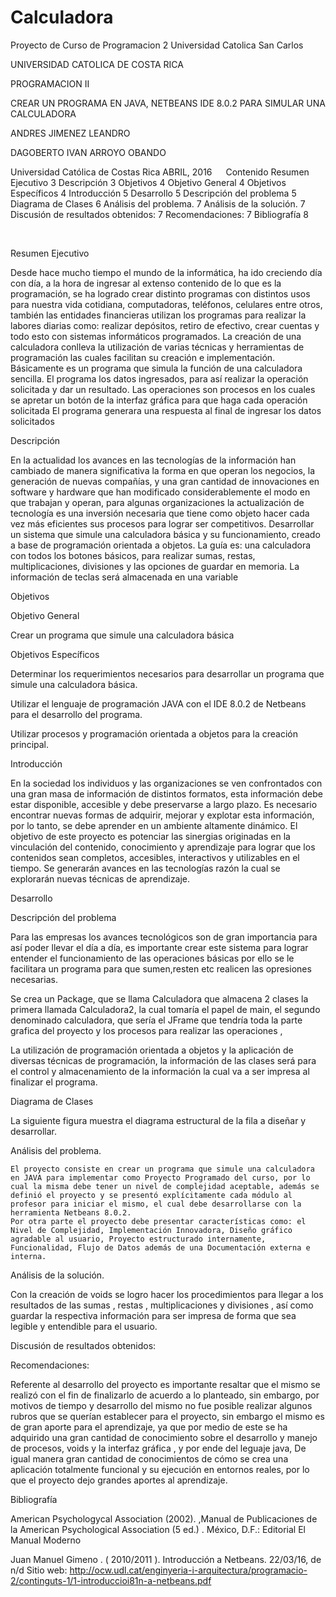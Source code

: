 # Calculadora
Proyecto de Curso de Programacion 2 Universidad Catolica San Carlos


UNIVERSIDAD CATOLICA DE COSTA RICA



PROGRAMACION II





CREAR  UN PROGRAMA EN JAVA, NETBEANS IDE 8.0.2 PARA SIMULAR UNA CALCULADORA 




ANDRES JIMENEZ LEANDRO




DAGOBERTO IVAN ARROYO OBANDO














Universidad Católica de Costas Rica
ABRIL, 2016
 
Contenido
Resumen Ejecutivo	3
Descripción	3
Objetivos	4
Objetivo General	4
Objetivos Específicos	4
Introducción	5
Desarrollo	5
Descripción del problema	5
Diagrama de Clases	6
Análisis del problema.	7
Análisis de la solución.	7
Discusión de resultados obtenidos:	7
Recomendaciones:	7
Bibliografía	8

 


Resumen Ejecutivo

Desde hace mucho tiempo el mundo de la informática, ha ido creciendo día con día, a la hora de ingresar al extenso contenido de lo que es la programación, se ha logrado crear distinto programas con distintos usos para nuestra vida cotidiana,  computadoras,  teléfonos, celulares entre otros, también las entidades financieras utilizan los programas para realizar la labores diarias como: realizar depósitos, retiro de efectivo, crear cuentas y todo esto con sistemas informáticos programados.
La creación de una calculadora  conlleva la utilización de varias técnicas y herramientas de programación las cuales facilitan su creación e implementación. Básicamente  es un programa que simula la función de una calculadora sencilla. El programa los datos ingresados, para así realizar la operación solicitada y dar un resultado.
Las operaciones son procesos en los cuales se apretar un botón de la interfaz gráfica para que haga cada operación solicitada 
El programa generara una respuesta al final de ingresar los datos solicitados 

Descripción 

En la actualidad los avances en las tecnologías de la información han cambiado de manera significativa la forma en que operan los negocios, la generación de nuevas compañías, y una gran cantidad de innovaciones en software y hardware que han modificado considerablemente el modo en que trabajan y operan, para algunas organizaciones la actualización de tecnología es una inversión necesaria que tiene como objeto hacer cada vez más eficientes sus procesos para lograr ser competitivos.
Desarrollar un sistema que simule una calculadora básica  y su funcionamiento, creado a base de programación orientada a objetos.
La guía es: una calculadora con todos los botones básicos, para realizar sumas, restas, multiplicaciones, divisiones y las opciones de guardar en memoria.
La información de teclas será almacenada en una variable 









Objetivos

Objetivo General 

Crear un programa que simule una calculadora básica 

Objetivos Específicos

Determinar los requerimientos necesarios para desarrollar un programa que simule una calculadora básica. 

Utilizar el lenguaje de programación JAVA con el IDE 8.0.2 de Netbeans para el desarrollo del programa.

Utilizar procesos y programación orientada a objetos para la creación principal. 




















Introducción 


En la sociedad los individuos y las organizaciones se ven confrontados con una gran masa de información de distintos formatos, esta información debe estar disponible, accesible y debe preservarse a largo plazo. Es necesario encontrar nuevas formas de adquirir, mejorar y explotar esta información, por lo tanto, se debe aprender en un ambiente altamente dinámico. El objetivo de este proyecto es potenciar las sinergias originadas en la vinculación del contenido, conocimiento y aprendizaje para lograr que los contenidos sean completos, accesibles, interactivos y utilizables en el tiempo. Se generarán avances en las tecnologías razón la cual se explorarán nuevas técnicas de aprendizaje.  

Desarrollo 
 
Descripción del problema

Para las empresas los avances tecnológicos son de gran importancia para así poder llevar el día a día, es importante crear este sistema para lograr entender el funcionamiento de las operaciones básicas por ello se le facilitara un programa para que sumen,resten etc realicen las opresiones necesarias. 

Se crea un Package, que se llama Calculadora  que almacena 2 clases la primera llamada Calculadora2, la cual tomaría el papel de main, el segundo denominado calculadora, que sería el JFrame que tendría toda la parte grafica del proyecto y los procesos para realizar las operaciones , 

La utilización de programación orientada a objetos y la aplicación de diversas técnicas de programación, la información de las clases será para el control y almacenamiento de la información la cual va a ser impresa al finalizar el programa.








Diagrama de Clases

La siguiente figura muestra el diagrama estructural de la fila a diseñar y desarrollar.



  
Análisis del problema.

	El proyecto consiste en crear un programa que simule una calculadora  en JAVA para implementar como Proyecto Programado del curso, por lo cual la misma debe tener un nivel de complejidad aceptable, además se definió el proyecto y se presentó explícitamente cada módulo al profesor para iniciar el mismo, el cual debe desarrollarse con la herramienta Netbeans 8.0.2.
	Por otra parte el proyecto debe presentar características como: el Nivel de Complejidad, Implementación Innovadora, Diseño gráfico agradable al usuario, Proyecto estructurado internamente, Funcionalidad, Flujo de Datos además de una Documentación externa e interna.

Análisis de la solución. 

Con la creación de voids se logro hacer los procedimientos para llegar a los resultados de las sumas , restas , multiplicaciones y divisiones , así como guardar la respectiva información para ser impresa de forma que sea legible y entendible para el usuario.

Discusión de resultados obtenidos: 

Recomendaciones: 

Referente al desarrollo del proyecto es importante resaltar que el mismo se realizó con el fin de finalizarlo de acuerdo a lo planteado, sin embargo, por motivos de tiempo y desarrollo del mismo no fue posible realizar algunos rubros que se querían establecer para el proyecto, sin embargo el mismo es de gran aporte para el aprendizaje, ya que por medio de este se ha  adquirido una gran cantidad de conocimiento sobre el desarrollo y manejo de procesos, voids y la interfaz gráfica ,  y por ende del leguaje java, De igual manera gran cantidad de conocimientos de cómo se crea una aplicación totalmente funcional y su ejecución en entornos reales, por lo que el proyecto dejo grandes aportes al aprendizaje.



Bibliografía

American Psychologycal Association (2002). ,Manual de Publicaciones de la American Psychological Association (5 ed.)
. México, D.F.: Editorial El Manual Moderno

Juan Manuel Gimeno . ( 2010/2011 ). Introducción a Netbeans. 22/03/16, de n/d Sitio web: http://ocw.udl.cat/enginyeria-i-arquitectura/programacio-2/continguts-1/1-introduccioi81n-a-netbeans.pdf







